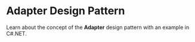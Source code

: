 # Adapter Design Pattern
<p>Learn about the concept of the <b>Adapter</b> design pattern with an example in C#.NET.</p>
